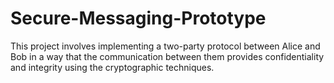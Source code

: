 # Secure-Messaging-Prototype
This project involves implementing a two-party protocol between Alice and Bob in a way that the communication between them provides confidentiality and integrity using the cryptographic techniques.
